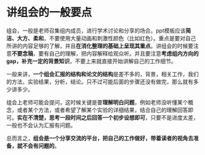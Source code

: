# 讲组会的一般要点

组会，一般是老师召集组内成员，进行学术讨论和分享的场合。ppt模板应该**简洁、大方、柔和**，不要使用大量动画和刺激性颜色（比如红色）。重点是要对自己所讲的内容足够的了解，并且**在消化整理的基础上呈现其重点**。讲组会的时候要注意**不要念稿**，要有自己的理解，把内容解释给观众听。并且要注意**考虑组内方向的gap，补充一定的背景知识**，不要上来就直接开始讲解自己的工作细节。

一般来讲，**一个组会汇报的结构和论文的结构**是差不多的，背景，相关工作，我们的方法，实验结果，分析，结论。只不过可能后面的步骤还没有做完，那么就有多少讲多少。

组会上老师可能会提问，这时候关键是要**理解明白问题**，例如老师没听懂某个概念，或者某个方法，或者希望了解某个实验的详细结果，结合自己的理解回答即可。**实在不清楚，思考一段时间之后回答一个初步设想即可**，只要不是进度太差，一般也不会认为汇报有问题。

总而言之，**组会是一个分享交流的平台，把自己的工作做好，带着读者的视角去准备，就不会有问题的**。
